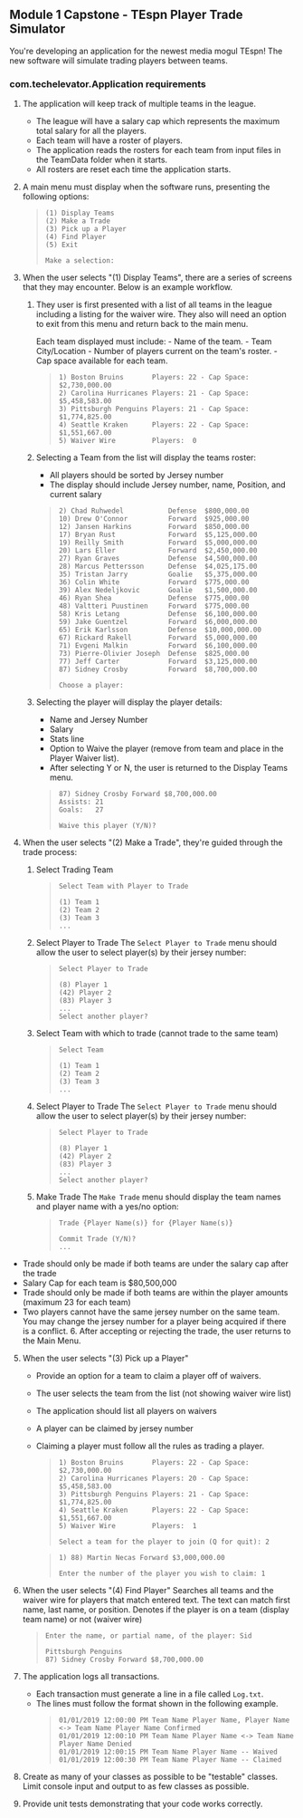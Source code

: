 ## Module 1 Capstone - TEspn Player Trade Simulator

You're developing an application for the newest media mogul TEspn! The new software will simulate trading players between teams.

### com.techelevator.Application requirements

1. The application will keep track of multiple teams in the league.

   - The league will have a salary cap which represents the maximum total salary for all the players.
   - Each team will have a roster of players.
   - The application reads the rosters for each team from input files in the TeamData folder when it starts.
   - All rosters are reset each time the application starts.

2. A main menu must display when the software runs, presenting the following options:
   > ```
   > (1) Display Teams
   > (2) Make a Trade
   > (3) Pick up a Player
   > (4) Find Player
   > (5) Exit
   >
   > Make a selection:
   > ```
3. When the user selects "(1) Display Teams", there are a series of screens that they may encounter.
   Below is an example workflow.

   1. They user is first presented with a list of all teams in the league including a listing for the waiver wire.
      They also will need an option to exit from this menu and return back to the main menu.

      Each team displayed must include: - Name of the team. - Team City/Location - Number of players current on the team's roster. - Cap space available for each team.

      > ```
      > 1) Boston Bruins       Players: 22 - Cap Space: $2,730,000.00
      > 2) Carolina Hurricanes Players: 21 - Cap Space: $5,458,583.00
      > 3) Pittsburgh Penguins Players: 21 - Cap Space: $1,774,825.00
      > 4) Seattle Kraken      Players: 22 - Cap Space: $1,551,667.00
      > 5) Waiver Wire         Players:  0
      >
      > ```

   2. Selecting a Team from the list will display the teams roster:

      - All players should be sorted by Jersey number
      - The display should include Jersey number, name, Position, and current salary

      > ```
      > 2) Chad Ruhwedel           Defense  $800,000.00
      > 10) Drew O'Connor          Forward  $925,000.00
      > 12) Jansen Harkins         Forward  $850,000.00
      > 17) Bryan Rust             Forward  $5,125,000.00
      > 19) Reilly Smith           Forward  $5,000,000.00
      > 20) Lars Eller             Forward  $2,450,000.00
      > 27) Ryan Graves            Defense  $4,500,000.00
      > 28) Marcus Pettersson      Defense  $4,025,175.00
      > 35) Tristan Jarry          Goalie   $5,375,000.00
      > 36) Colin White            Forward  $775,000.00
      > 39) Alex Nedeljkovic       Goalie   $1,500,000.00
      > 46) Ryan Shea              Defense  $775,000.00
      > 48) Valtteri Puustinen     Forward  $775,000.00
      > 58) Kris Letang            Defense  $6,100,000.00
      > 59) Jake Guentzel          Forward  $6,000,000.00
      > 65) Erik Karlsson          Defense  $10,000,000.00
      > 67) Rickard Rakell         Forward  $5,000,000.00
      > 71) Evgeni Malkin          Forward  $6,100,000.00
      > 73) Pierre-Olivier Joseph  Defense  $825,000.00
      > 77) Jeff Carter            Forward  $3,125,000.00
      > 87) Sidney Crosby          Forward  $8,700,000.00
      >
      > Choose a player:
      > ```

   3. Selecting the player will display the player details:

      - Name and Jersey Number
      - Salary
      - Stats line
      - Option to Waive the player (remove from team and place in the Player Waiver list).
      - After selecting Y or N, the user is returned to the Display Teams menu.

      > ```
      > 87) Sidney Crosby Forward $8,700,000.00
      > Assists: 21
      > Goals:   27
      >
      > Waive this player (Y/N)?
      > ```

4. When the user selects "(2) Make a Trade", they're guided through the trade process:
   1. Select Trading Team
      > ```
      > Select Team with Player to Trade
      >
      > (1) Team 1
      > (2) Team 2
      > (3) Team 3
      > ...
      > ```
   2. Select Player to Trade
      The `Select Player to Trade` menu should allow the user to select player(s) by their jersey number:
      > ```
      > Select Player to Trade
      >
      > (8) Player 1
      > (42) Player 2
      > (83) Player 3
      > ...
      > Select another player?
      > ```
   3. Select Team with which to trade (cannot trade to the same team)
      > ```
      > Select Team
      >
      > (1) Team 1
      > (2) Team 2
      > (3) Team 3
      > ...
      > ```
   4. Select Player to Trade
      The `Select Player to Trade` menu should allow the user to select player(s) by their jersey number:
      > ```
      > Select Player to Trade
      >
      > (8) Player 1
      > (42) Player 2
      > (83) Player 3
      > ...
      > Select another player?
      > ```
   5. Make Trade
      The `Make Trade` menu should display the team names and player name with a yes/no option:
      > ```
      > Trade {Player Name(s)} for {Player Name(s)}
      >
      > Commit Trade (Y/N)?
      > ...
      > ```

- Trade should only be made if both teams are under the salary cap after the trade
- Salary Cap for each team is $80,500,000
- Trade should only be made if both teams are within the player amounts (maximum 23 for each team)
- Two players cannot have the same jersey number on the same team. You may change the jersey number for a player being
  acquired if there is a conflict. 6. After accepting or rejecting the trade, the user returns to the Main Menu.

5. When the user selects "(3) Pick up a Player"

   - Provide an option for a team to claim a player off of waivers.
   - The user selects the team from the list (not showing waiver wire list)
   - The application should list all players on waivers
   - A player can be claimed by jersey number
   - Claiming a player must follow all the rules as trading a player.

     > ```
     > 1) Boston Bruins       Players: 22 - Cap Space: $2,730,000.00
     > 2) Carolina Hurricanes Players: 20 - Cap Space: $5,458,583.00
     > 3) Pittsburgh Penguins Players: 21 - Cap Space: $1,774,825.00
     > 4) Seattle Kraken      Players: 22 - Cap Space: $1,551,667.00
     > 5) Waiver Wire         Players:  1
     >
     > Select a team for the player to join (Q for quit): 2
     > ```

     > ```
     > 1) 88) Martin Necas Forward $3,000,000.00
     >
     > Enter the number of the player you wish to claim: 1
     > ```

6. When the user selects "(4) Find Player"
   Searches all teams and the waiver wire for players that match entered text. The text can match first name, last name, or position.
   Denotes if the player is on a team (display team name) or not (waiver wire)
   > ```
   > Enter the name, or partial name, of the player: Sid
   >
   > Pittsburgh Penguins
   > 87) Sidney Crosby Forward $8,700,000.00
   > ```
7. The application logs all transactions.
   - Each transaction must generate a line in a file called `Log.txt`.
   - The lines must follow the format shown in the following example.
     > ```
     > 01/01/2019 12:00:00 PM Team Name Player Name, Player Name <-> Team Name Player Name Confirmed
     > 01/01/2019 12:00:10 PM Team Name Player Name <-> Team Name Player Name Denied
     > 01/01/2019 12:00:15 PM Team Name Player Name -- Waived
     > 01/01/2019 12:00:30 PM Team Name Player Name -- Claimed
     > ```
8. Create as many of your classes as possible to be "testable" classes. Limit console
   input and output to as few classes as possible.
9. Provide unit tests demonstrating that your code works correctly.
